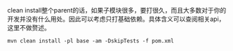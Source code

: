 clean install整个parent的话，如果子模块很多，要打很久，而且大多数对于你的开发并没有什么用处。因此可以考虑只打基础依赖。具体含义可以查阅相关api，这里不做赘述。

```shell
mvn clean install -pl base -am -DskipTests -f pom.xml
```

